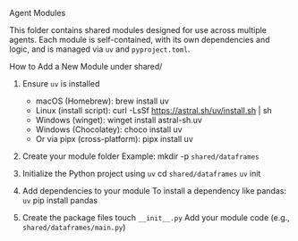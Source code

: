 Agent Modules

This folder contains shared modules designed for use across multiple agents. Each module is self-contained, with its own dependencies and logic, and is managed via `uv` and `pyproject.toml`.

How to Add a New Module under shared/

1. Ensure `uv` is installed
   - macOS (Homebrew): brew install uv
   - Linux (install script): curl -LsSf https://astral.sh/uv/install.sh | sh
   - Windows (winget): winget install astral-sh.uv
   - Windows (Chocolatey): choco install uv
   - Or via pipx (cross-platform): pipx install uv

2. Create your module folder
   Example: mkdir -p `shared/dataframes`

3. Initialize the Python project using `uv`
   cd `shared/dataframes`
   `uv` init

4. Add dependencies to your module
   To install a dependency like pandas: `uv` pip install pandas

5. Create the package files
   touch `__init__.py`
   Add your module code (e.g., `shared/dataframes/main.py`)
